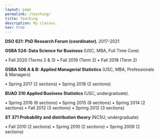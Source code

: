 ```yaml
---
layout: page
permalink: /teaching/
title: Teaching
description: My classes.
nav: true
---
```


<strong> DSO 621: PhD Research Forum (coordinator). </strong> 2017-2021

<strong> GSBA 524:  Data Science for Business </strong> (USC, MBA, Full Time Core)   

•	Fall 2020 (Terms 2 & 3) •	Fall 2019 (Term 2) •	Fall 2018 (Term 2)

<strong> GSBA 506 A & B:  Applied Managerial Statistics </strong> (USC, MBA, Professionals & Managers)

•	Spring 2017 (2 sections) •	Spring 2018 (2 sections)

<strong>  BUAD 310 Applied Business Statistics </strong> (USC, undergraduate). 

•	Spring 2016 (6 sections) •	Spring 2015 (8 sections) •	Spring 2014 (2 sections)
•	Fall 2012 (3 sections) •	Spring 2012 (3 sections)

<strong>ST 371 Probability and distribution theory </strong> (NCSU, undergraduate)

•	Fall 2010 (2 sections) •	Spring 2010 (2 sections) •	Spring 2009 (2 sections)

